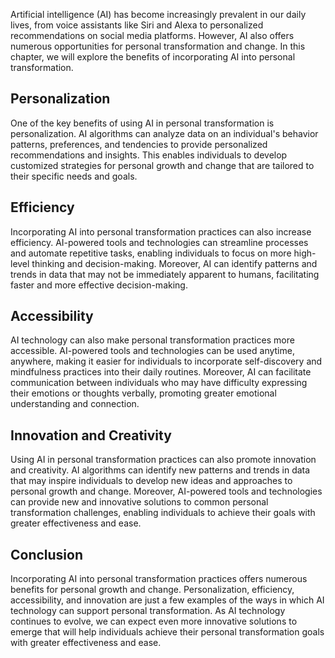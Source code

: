 
Artificial intelligence (AI) has become increasingly prevalent in our daily lives, from voice assistants like Siri and Alexa to personalized recommendations on social media platforms. However, AI also offers numerous opportunities for personal transformation and change. In this chapter, we will explore the benefits of incorporating AI into personal transformation.

Personalization
---------------

One of the key benefits of using AI in personal transformation is personalization. AI algorithms can analyze data on an individual's behavior patterns, preferences, and tendencies to provide personalized recommendations and insights. This enables individuals to develop customized strategies for personal growth and change that are tailored to their specific needs and goals.

Efficiency
----------

Incorporating AI into personal transformation practices can also increase efficiency. AI-powered tools and technologies can streamline processes and automate repetitive tasks, enabling individuals to focus on more high-level thinking and decision-making. Moreover, AI can identify patterns and trends in data that may not be immediately apparent to humans, facilitating faster and more effective decision-making.

Accessibility
-------------

AI technology can also make personal transformation practices more accessible. AI-powered tools and technologies can be used anytime, anywhere, making it easier for individuals to incorporate self-discovery and mindfulness practices into their daily routines. Moreover, AI can facilitate communication between individuals who may have difficulty expressing their emotions or thoughts verbally, promoting greater emotional understanding and connection.

Innovation and Creativity
-------------------------

Using AI in personal transformation practices can also promote innovation and creativity. AI algorithms can identify new patterns and trends in data that may inspire individuals to develop new ideas and approaches to personal growth and change. Moreover, AI-powered tools and technologies can provide new and innovative solutions to common personal transformation challenges, enabling individuals to achieve their goals with greater effectiveness and ease.

Conclusion
----------

Incorporating AI into personal transformation practices offers numerous benefits for personal growth and change. Personalization, efficiency, accessibility, and innovation are just a few examples of the ways in which AI technology can support personal transformation. As AI technology continues to evolve, we can expect even more innovative solutions to emerge that will help individuals achieve their personal transformation goals with greater effectiveness and ease.
